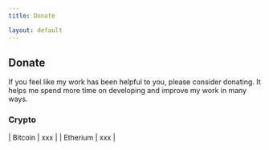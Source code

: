 ```yaml
---
title: Donate

layout: default
---
```


## Donate

If you feel like my work has been helpful to you, please consider donating. It helps me spend more time on developing and improve my work in many ways.

### Crypto

| Bitcoin | xxx |
| Etherium | xxx |